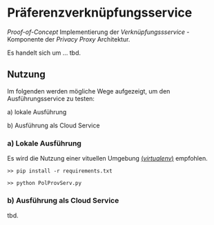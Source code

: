 # Präferenzverknüpfungsservice

_Proof-of-Concept_ Implementierung der _Verknüpfungssservice_ -Komponente der _Privacy Proxy_ Architektur.

Es handelt sich um ... tbd.

## Nutzung

Im folgenden werden mögliche Wege aufgezeigt, um den Ausführungsservice zu testen:

a) lokale Ausführung

b) Ausführung als Cloud Service

### a) Lokale Ausführung
Es wird die Nutzung einer vituellen Umgebung [(_virtualenv_)](https://www.dpunkt.de/common/leseproben//12951/2_Ihre%20Entwicklungsumgebung.pdf#page=15) empfohlen.

    >> pip install -r requirements.txt

    >> python PolProvServ.py

### b) Ausführung als Cloud Service
tbd.